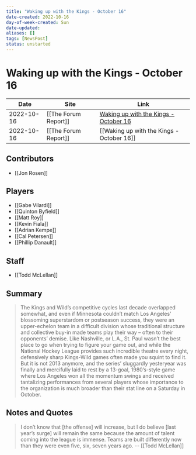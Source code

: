 ```yaml
---
title: "Waking up with the Kings - October 16"
date-created: 2022-10-16
day-of-week-created: Sun
date-updated: 
aliases: []
tags: [NewsPost]
status: unstarted
---
```


# Waking up with the Kings - October 16

| Date       | Site                 | Link                                                                                                     |
| ---------- | -------------------- | -------------------------------------------------------------------------------------------------------- |
| 2022-10-16 | [[The Forum Report]] | [Waking up with the Kings - October 16](https://theforumreport.com/waking-up-with-the-kings-october-16/) |
| 2022-10-16 | [[The Forum Report]] | [[Waking up with the Kings - October 16]]                                                                |

## Contributors
- [[Jon Rosen]]


## Players
- [[Gabe Vilardi]]
- [[Quinton Byfield]]
- [[Matt Roy]]
- [[Kevin Fiala]]
- [[Adrian Kempe]]
- [[Cal Petersen]]
- [[Phillip Danault]]


## Staff
- [[Todd McLellan]]


## Summary
> The Kings and Wild’s competitive cycles last decade overlapped somewhat, and even if Minnesota couldn’t match Los Angeles’ blossoming superstardom or postseason success, they were an upper-echelon team in a difficult division whose traditional structure and collective buy-in made teams play their way – often to their opponents’ demise. Like Nashville, or L.A., St. Paul wasn’t the best place to go when trying to figure your game out, and while the National Hockey League provides such incredible theatre every night, defensively sharp Kings-Wild games often made you squint to find it. But it is not 2013 anymore, and the series’ sluggardly yesteryear was finally and mercifully laid to rest by a 13-goal, 1980’s-style game where Los Angeles won all the momentum swings and received tantalizing performances from several players whose importance to the organization is much broader than their stat line on a Saturday in October.




## Notes and Quotes
>I don’t know that \[the offense] will increase, but I do believe \[last year’s surge] will remain the same because the amount of talent coming into the league is immense. Teams are built differently now than they were even five, six, seven years ago. -- [[Todd McLellan]] 

